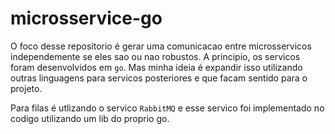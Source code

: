# microsservice-go

O foco desse repositorio é gerar uma comunicacao entre microsservicos independemente se eles sao ou nao robustos. 
A principio, os servicos foram desenvolvidos em `go`. Mas minha ideia é expandir isso utilizando outras linguagens para servicos posteriores e que facam sentido para o projeto. 

Para filas é utlizando o servico `RabbitMQ` e esse servico foi implementado no codigo utilizando um lib do proprio go.
